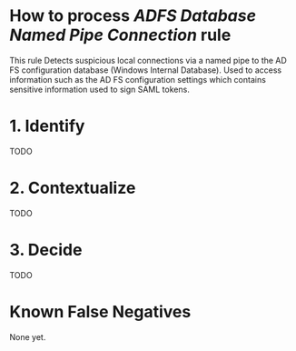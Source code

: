 # How to process *ADFS Database Named Pipe Connection* rule
This rule Detects suspicious local connections via a named pipe to the AD FS configuration database (Windows Internal Database). Used to access information such as the AD FS configuration settings which contains sensitive information used to sign SAML tokens.

# 1. Identify
TODO

# 2. Contextualize
TODO

# 3. Decide
TODO

# Known False Negatives
None yet.
